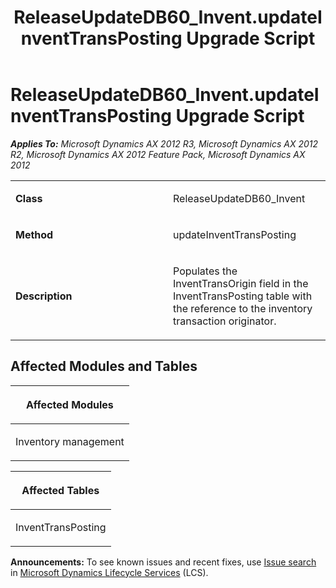 ﻿---
title: ReleaseUpdateDB60_Invent.updateInventTransPosting Upgrade Script
TOCTitle: ReleaseUpdateDB60_Invent.updateInventTransPosting Upgrade Script
ms:assetid: cb820e02-1455-8c38-5c55-64b529244998
ms:mtpsurl: https://msdn.microsoft.com/en-us/library/JJ719661(v=AX.60)
ms:contentKeyID: 49711228
ms.date: 05/18/2015
mtps_version: v=AX.60
---

# ReleaseUpdateDB60\_Invent.updateInventTransPosting Upgrade Script 


_**Applies To:** Microsoft Dynamics AX 2012 R3, Microsoft Dynamics AX 2012 R2, Microsoft Dynamics AX 2012 Feature Pack, Microsoft Dynamics AX 2012_

<table>
<colgroup>
<col style="width: 50%" />
<col style="width: 50%" />
</colgroup>
<tbody>
<tr class="odd">
<td><p><strong>Class</strong></p></td>
<td><p>ReleaseUpdateDB60_Invent</p></td>
</tr>
<tr class="even">
<td><p><strong>Method</strong></p></td>
<td><p>updateInventTransPosting</p></td>
</tr>
<tr class="odd">
<td><p><strong>Description</strong></p></td>
<td><p>Populates the InventTransOrigin field in the InventTransPosting table with the reference to the inventory transaction originator.</p></td>
</tr>
</tbody>
</table>


## Affected Modules and Tables

<table>
<colgroup>
<col style="width: 100%" />
</colgroup>
<thead>
<tr class="header">
<th><p>Affected Modules</p></th>
</tr>
</thead>
<tbody>
<tr class="odd">
<td><p>Inventory management</p></td>
</tr>
</tbody>
</table>


<table>
<colgroup>
<col style="width: 100%" />
</colgroup>
<thead>
<tr class="header">
<th><p>Affected Tables</p></th>
</tr>
</thead>
<tbody>
<tr class="odd">
<td><p>InventTransPosting</p></td>
</tr>
</tbody>
</table>

  
**Announcements:** To see known issues and recent fixes, use [Issue search](http://go.microsoft.com/fwlink/?linkid=389258) in [Microsoft Dynamics Lifecycle Services](http://go.microsoft.com/fwlink/?linkid=306505) (LCS).

